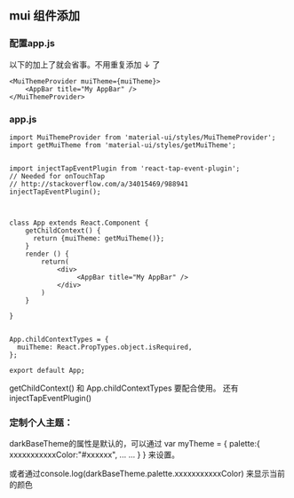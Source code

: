 ##  mui  组件添加

### 配置app.js   
以下的加上了就会省事。不用重复添加  ↓  了

    <MuiThemeProvider muiTheme={muiTheme}>
        <AppBar title="My AppBar" />
    </MuiThemeProvider>






### app.js

```
import MuiThemeProvider from 'material-ui/styles/MuiThemeProvider';
import getMuiTheme from 'material-ui/styles/getMuiTheme';


import injectTapEventPlugin from 'react-tap-event-plugin';
// Needed for onTouchTap
// http://stackoverflow.com/a/34015469/988941
injectTapEventPlugin();



class App extends React.Component {
    getChildContext() {
      return {muiTheme: getMuiTheme()};
    }
    render () {
        return(
            <div>
                 <AppBar title="My AppBar" />
            </div>
        )
    }

}


App.childContextTypes = {
  muiTheme: React.PropTypes.object.isRequired,
};

export default App;

```

getChildContext() 和 App.childContextTypes       要配合使用。   还有injectTapEventPlugin()


### 定制个人主题：

darkBaseTheme的属性是默认的，可以通过 
        var myTheme = {
            palette:{
                xxxxxxxxxxxColor:"#xxxxxx",
                ...
                ...
            }
        }
来设置。

或者通过console.log(darkBaseTheme.palette.xxxxxxxxxxxColor)   来显示当前的颜色
